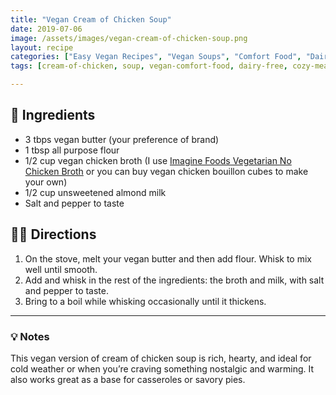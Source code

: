 ```yaml
---
title: "Vegan Cream of Chicken Soup"
date: 2019-07-06
image: /assets/images/vegan-cream-of-chicken-soup.png
layout: recipe
categories: ["Easy Vegan Recipes", "Vegan Soups", "Comfort Food", "Dairy-Free"]
tags: [cream-of-chicken, soup, vegan-comfort-food, dairy-free, cozy-meals]

---
```


## 🧾 Ingredients

- 3 tbps vegan butter (your preference of brand)
- 1 tbsp all purpose flour
- 1/2 cup vegan chicken broth (I use [Imagine Foods Vegetarian No Chicken Broth](https://www.imaginefoods.com/product/vegetarian-no-chicken-broth) or you can buy vegan chicken bouillon cubes to make your own)
- 1/2 cup unsweetened almond milk
- Salt and pepper to taste

## 👩‍🍳 Directions

1. On the stove, melt your vegan butter and then add flour. Whisk to mix well until smooth.
2. Add and whisk in the rest of the ingredients: the broth and milk, with salt and pepper to taste.
3. Bring to a boil while whisking occasionally until it thickens. 


---

### 💡 Notes

This vegan version of cream of chicken soup is rich, hearty, and ideal for cold weather or when you’re craving something nostalgic and warming. It also works great as a base for casseroles or savory pies.
